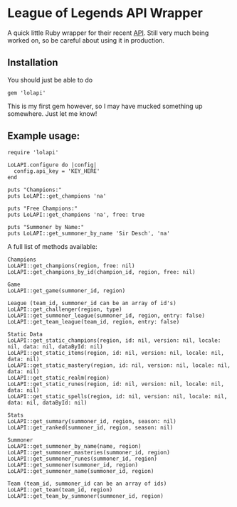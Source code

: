 # League of Legends API Wrapper

A quick little Ruby wrapper for their recent [API](https://developer.riotgames.com). Still very much being worked on, so be careful about using it in production.

## Installation

You should just be able to do

  	gem 'lolapi'

This is my first gem however, so I may have mucked something up somewhere. Just let me know!

## Example usage:

	require 'lolapi'

	LoLAPI.configure do |config|
	  config.api_key = 'KEY_HERE'
	end

	puts "Champions:"
	puts LoLAPI::get_champions 'na'

	puts "Free Champions:"
	puts LoLAPI::get_champions 'na', free: true

	puts "Summoner by Name:"
	puts LoLAPI::get_summoner_by_name 'Sir Desch', 'na'

A full list of methods available:

	Champions
	LoLAPI::get_champions(region, free: nil)
	LoLAPI::get_champions_by_id(champion_id, region, free: nil)

	Game
	LoLAPI::get_game(summoner_id, region)

	League (team_id, summoner_id can be an array of id's)
	LoLAPI::get_challenger(region, type)
	LoLAPI::get_summoner_league(summoner_id, region, entry: false)
	LoLAPI::get_team_league(team_id, region, entry: false)

	Static Data
	LoLAPI::get_static_champions(region, id: nil, version: nil, locale: nil, data: nil, dataById: nil)
	LoLAPI::get_static_items(region, id: nil, version: nil, locale: nil, data: nil)
	LoLAPI::get_static_mastery(region, id: nil, version: nil, locale: nil, data: nil)
	LoLAPI::get_static_realm(region)
	LoLAPI::get_static_runes(region, id: nil, version: nil, locale: nil, data: nil)
	LoLAPI::get_static_spells(region, id: nil, version: nil, locale: nil, data: nil, dataById: nil)

	Stats
	LoLAPI::get_summary(summoner_id, region, season: nil)
	LoLAPI::get_ranked(summoner_id, region, season: nil)

	Summoner
	LoLAPI::get_summoner_by_name(name, region)
	LoLAPI::get_summoner_masteries(summoner_id, region)
	LoLAPI::get_summoner_runes(summoner_id, region)
	LoLAPI::get_summoner(summoner_id, region)
	LoLAPI::get_summoner_name(summoner_id, region)

	Team (team_id, summoner_id can be an array of ids)
	LoLAPI::get_team(team_id, region)
	LoLAPI::get_team_by_summoner(summoner_id, region)
